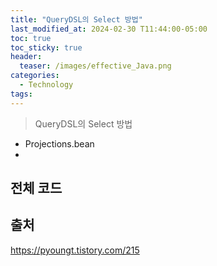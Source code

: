```yaml
---
title: "QueryDSL의 Select 방법"
last_modified_at: 2024-02-30 T11:44:00-05:00
toc: true
toc_sticky: true
header:
  teaser: /images/effective_Java.png
categories:
  - Technology
tags:
---
```


> QueryDSL의 Select 방법

- Projections.bean
- 

## 전체 코드


## 출처
https://pyoungt.tistory.com/215